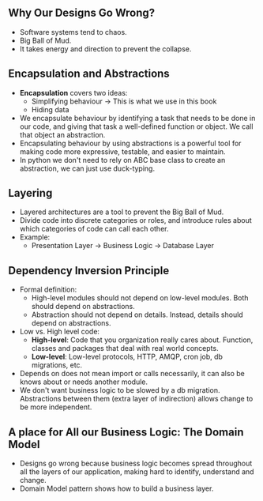 ## Why Our Designs Go Wrong?

- Software systems tend to chaos.
- Big Ball of Mud.
- It takes energy and direction to prevent the collapse.
## Encapsulation and Abstractions

- **Encapsulation** covers two ideas: 
	- Simplifying behaviour -> This is what we use in this book
	- Hiding data
- We encapsulate behaviour by identifying a task that needs to be done in our code, and giving that task a well-defined function or object. We call that object an abstraction.
- Encapsulating behaviour by using abstractions is a powerful tool for making code more expressive, testable, and easier to maintain. 
- In python we don't need to rely on ABC base class to create an abstraction, we can just use duck-typing. 

## Layering

- Layered architectures are a tool to prevent the Big Ball of Mud.
- Divide code into discrete categories or roles, and introduce rules about which categories of code can call each other. 
- Example: 
	- Presentation Layer -> Business Logic -> Database Layer

## Dependency Inversion Principle

- Formal definition: 
	- High-level modules should not depend on low-level modules. Both should depend on abstractions.
	- Abstraction should not depend on details. Instead, details should depend on abstractions. 
- Low vs. High level code: 
	- **High-level**: Code that you organization really cares about. Function, classes and packages that deal with real world concepts.  
	- **Low-level**: Low-level protocols, HTTP, AMQP, cron job, db migrations, etc. 
- Depends on does not mean import or calls necessarily, it can also be knows about or needs another module.
- We don't want business logic to be slowed by a db migration. Abstractions between them (extra layer of indirection) allows change to be more independent. 

## A place for All our Business Logic: The Domain Model
- Designs go wrong because business logic becomes spread throughout all the layers of our application, making hard to identify, understand and change. 
- Domain Model pattern shows how to build a business layer. 